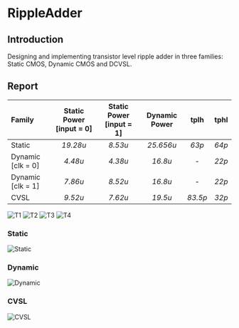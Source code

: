 # RippleAdder
## Introduction
Designing and implementing transistor level ripple adder in three families: Static CMOS, Dynamic CMOS and DCVSL.
## Report
|Family            |Static Power [input = 0] |Static Power [input = 1] |Dynamic Power|tplh   |tphl  |
|:-----------------|:-----------------------:|:-----------------------:|:-----------:|:-----:|:----:|
|Static            |*19.28u*                 |*8.53u*                  |*25.656u*    |*63p*  |*64p* |
|Dynamic [clk = 0] |*4.48u*                  |*4.38u*                  |*16.8u*      |*-*    |*22p* |
|Dynamic [clk = 1] |*7.86u*                  |*8.52u*                  |*16.8u*      |*-*    |*22p* |
|CVSL              |*9.52u*                  |*7.62u*                  |*19.5u*      |*83.5p*|*32p* |
![T1](http://ceit.aut.ac.ir/~jalalpour/public/TL-RippleAdder/t1.png)
![T2](http://ceit.aut.ac.ir/~jalalpour/public/TL-RippleAdder/t2.png)
![T3](http://ceit.aut.ac.ir/~jalalpour/public/TL-RippleAdder/t3.png)
![T4](http://ceit.aut.ac.ir/~jalalpour/public/TL-RippleAdder/t4.png)
### Static
![Static](http://ceit.aut.ac.ir/~jalalpour/public/TL-RippleAdder/static.png)
### Dynamic
![Dynamic](http://ceit.aut.ac.ir/~jalalpour/public/TL-RippleAdder/Dynamic.png)
### CVSL
![CVSL](http://ceit.aut.ac.ir/~jalalpour/public/TL-RippleAdder/CVSL.png)
